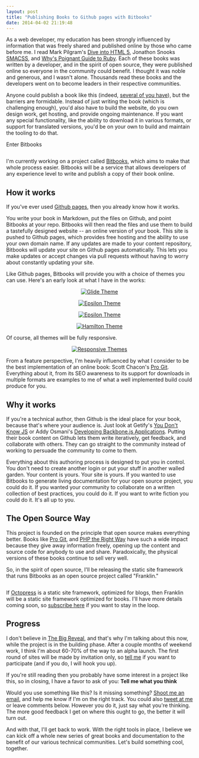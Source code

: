 ```yaml
---
layout: post
title: "Publishing Books to Github pages with Bitbooks"
date: 2014-04-02 21:19:48
---
```


As a web developer, my education has been strongly influenced by information that was freely shared and published online by those who came before me. I read Mark Pilgram's [Dive into HTML 5][1], Jonathon Snooks [SMACSS][2], and [Why's Poignant Guide to Ruby][3]. Each of these books was written by a developer, and in the spirit of open source, they were published online so everyone in the community could benefit. I thought it was noble and generous, and I wasn't alone. Thousands read these books and the developers went on to become leaders in their respective communities.

 [1]: http://diveintohtml5.info/
 [2]: http://smacss.com/
 [3]: http://mislav.uniqpath.com/poignant-guide/

Anyone could publish a book like this (indeed, [several of you have][4]), but the barriers are formidable. Instead of just writing the book (which is challenging enough), you'd also have to build the website, do you own design work, get hosting, and provide ongoing maintenance. If you want any special functionality, like the ability to download it in various formats, or support for translated versions, you'd be on your own to build and maintain the tooling to do that.

 [4]: https://github.com/vhf/free-programming-books/blob/master/free-programming-books.md

Enter Bitbooks

<p style="text-align: center;">
  <a href="http://bitbooks.cc/"><img alt="" src="/assets/images/bitbooks-logo-long-sm.png" /></a>
</p>

I'm currently working on a project called [Bitbooks][5], which aims to make that whole process easier. Bitbooks will be a service that allows developers of any experience level to write and publish a copy of their book online.

 [5]: https://web.archive.org/web/20150915034729/http://bitbooks.cc/

## How it works

If you've ever used [Github pages][6], then you already know how it works.

 [6]: https://pages.github.com/

You write your book in Markdown, put the files on Github, and point Bitbooks at your repo. Bitbooks will then read the files and use them to build a tastefully designed website -- an online version of your book. This site is pushed to Github pages, which provides free hosting and the ability to use your own domain name. If any updates are made to your content repository, Bitbooks will update your site on Github pages automatically. This lets you make updates or accept changes via pull requests without having to worry about constantly updating your site.

Like Github pages, Bitbooks will provide you with a choice of themes you can use. Here's an early look at what I have in the works:

<p style="text-align: center;">
  <a href="/assets/images/glide-screenshot.png"><img alt="Glide Theme" src="/assets/images/glide-screenshot-sm.png" /></a>
</p>

<p style="text-align: center;">
  <a href="/assets/images/epsilon screenshot.png"><img alt="Epsilon Theme" src="/assets/images/epsilon-screenshot-sm.png" /></a>
</p>

<p style="text-align: center;">
  <a href="/assets/images/epsilon%20screenshot%202.png"><img alt="Epsilon Theme" src="/assets/images/epsilon%20screenshot%202.png" /></a>
</p>

[ ][7]

 [7]: /assets/images/epsilon%20screenshot%202.png

<p style="text-align: center;">
  <a href="/assets/images/hamilton screenshot.png"><img alt="Hamilton Theme" src="/assets/images/hamilton-screenshot-sm.png" /></a>
</p>

Of course, all themes will be fully responsive.

<p style="text-align: center;">
  <a href="/assets/images/bitbooks-mobile-sizes.png"><img alt="Responsive Themes" src="/assets/images/bitbooks-mobile-sizes-sm.png" /></a>
</p>

From a feature perspective, I'm heavily influenced by what I consider to be the best implementation of an online book: Scott Chacon's [Pro Git][8]. Everything about it, from its SEO awareness to its support for downloads in multiple formats are examples to me of what a well implemented build could produce for you.

 [8]: http://git-scm.com/book

## Why it works

If you're a technical author, then Github is the ideal place for your book, because that's where your audience is. Just look at Getify's [You Don't Know JS][9] or Addy Osmani's [Developing Backbone.js Applications][10]. Putting their book content on Github lets them write iteratively, get feedback, and collaborate with others. They can go straight to the community instead of working to persuade the community to come to them.

 [9]: https://github.com/getify/You-Dont-Know-JS
 [10]: https://github.com/addyosmani/backbone-fundamentals

Everything about this authoring process is designed to put you in control. You don't need to create another login or put your stuff in another walled garden. Your content is yours. Your site is yours. If you wanted to use Bitbooks to generate living documentation for your open source project, you could do it. If you wanted your community to collaborate on a written collection of best practices, you could do it. If you want to write fiction you could do it. It's all up to you.

## The Open Source Way<!--2h-->

This project is founded on the principle that open source makes everything better. Books like [Pro Git][8], and [PHP the Right Way][11] have such a wide impact because they give away information freely, opening up the content and source code for anybody to use and share. Paradoxically, the physical versions of these books continue to sell very well.

 [11]: http://www.phptherightway.com/

So, in the spirit of open source, I'll be releasing the static site framework that runs Bitbooks as an open source project called "Franklin."

<p style="text-align: center;">
  <img alt="" src="/assets/images/franklin_0.png" />
</p>

If [Octopress][12] is a static site framework, optimized for blogs, then Franklin will be a static site framework optimized for books. I'll have more details coming soon, so <a href="http://eepurl.com/ROwbb" target="_blank">subscribe here</a> if you want to stay in the loop.

 [12]: http://octopress.org/

## Progress

I don't believe in [The Big Reveal][13], and that's why I'm talking about this now, while the project is in the building phase. After a couple months of weekend work, I think I'm about 60-70% of the way to an alpha launch. The first round of sites will be made by invitation only, so [tell me][14] if you want to participate (and if you do, I will hook you up).

 [13]: https://en.wikipedia.org/wiki/Lean_startup#Philosophy
 [14]: mailto:bbraun7@gmail.com

If you're still reading then you probably have some interest in a project like this, so in closing, I have a favor to ask of you: **Tell me what you think**

Would you use something like this? Is it missing something? [Shoot me an email][14], and help me know if I'm on the right track. You could also <a href="https://twitter.com/share?text=%40BryanEBraun%2C%20&url=" target="_blank">tweet at me</a> or leave comments below. However you do it, just say what you're thinking. The more good feedback I get on where this ought to go, the better it will turn out.

And with that, I'll get back to work. With the right tools in place, I believe we can kick off a whole new series of great books and documentation to the benefit of our various technical communities. Let's build something cool, together.